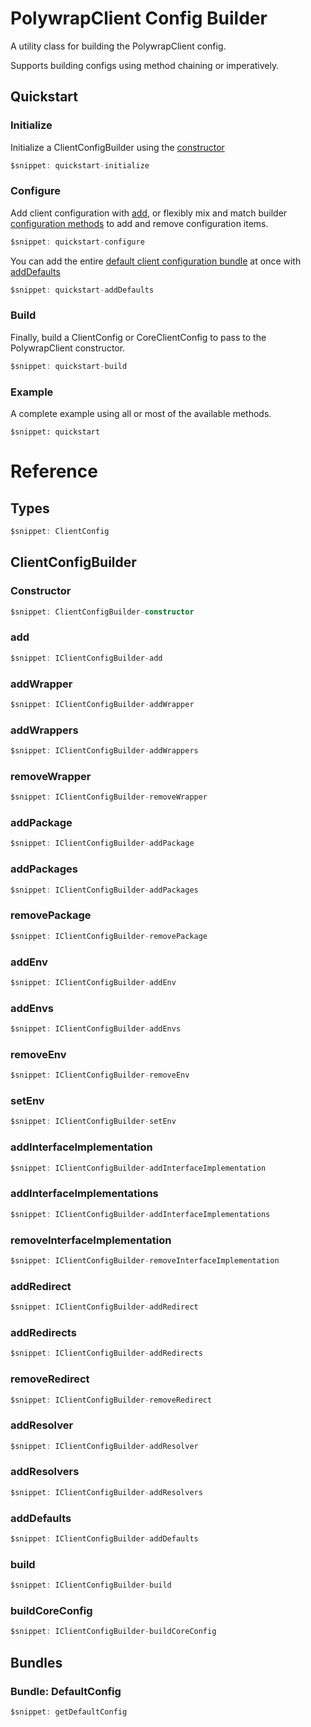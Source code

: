 # PolywrapClient Config Builder

A utility class for building the PolywrapClient config. 

Supports building configs using method chaining or imperatively.

## Quickstart

### Initialize

Initialize a ClientConfigBuilder using the [constructor](#constructor)

```typescript
$snippet: quickstart-initialize
```

### Configure

Add client configuration with [add](#add), or flexibly mix and match builder [configuration methods](#addwrapper) to add and remove configuration items.

```typescript
$snippet: quickstart-configure
```

You can add the entire [default client configuration bundle](#bundle--defaultconfig) at once with [addDefaults](#adddefaults)

```typescript
$snippet: quickstart-addDefaults
```

### Build

Finally, build a ClientConfig or CoreClientConfig to pass to the PolywrapClient constructor.

```typescript
$snippet: quickstart-build
```

### Example

A complete example using all or most of the available methods.

```typescript=
$snippet: quickstart
```

# Reference

## Types

```ts
$snippet: ClientConfig
```

## ClientConfigBuilder

### Constructor
```ts
$snippet: ClientConfigBuilder-constructor
```

### add
```ts
$snippet: IClientConfigBuilder-add
```

### addWrapper
```ts
$snippet: IClientConfigBuilder-addWrapper
```

### addWrappers
```ts
$snippet: IClientConfigBuilder-addWrappers
```

### removeWrapper
```ts
$snippet: IClientConfigBuilder-removeWrapper
```

### addPackage
```ts
$snippet: IClientConfigBuilder-addPackage
```

### addPackages
```ts
$snippet: IClientConfigBuilder-addPackages
```

### removePackage
```ts
$snippet: IClientConfigBuilder-removePackage
```

### addEnv
```ts
$snippet: IClientConfigBuilder-addEnv
```

### addEnvs
```ts
$snippet: IClientConfigBuilder-addEnvs
```

### removeEnv
```ts
$snippet: IClientConfigBuilder-removeEnv
```

### setEnv
```ts
$snippet: IClientConfigBuilder-setEnv
```

### addInterfaceImplementation
```ts
$snippet: IClientConfigBuilder-addInterfaceImplementation
```

### addInterfaceImplementations
```ts
$snippet: IClientConfigBuilder-addInterfaceImplementations
```

### removeInterfaceImplementation
```ts
$snippet: IClientConfigBuilder-removeInterfaceImplementation
```

### addRedirect
```ts
$snippet: IClientConfigBuilder-addRedirect
```

### addRedirects
```ts
$snippet: IClientConfigBuilder-addRedirects
```

### removeRedirect
```ts
$snippet: IClientConfigBuilder-removeRedirect
```

### addResolver
```ts
$snippet: IClientConfigBuilder-addResolver
```

### addResolvers
```ts
$snippet: IClientConfigBuilder-addResolvers
```

### addDefaults
```ts
$snippet: IClientConfigBuilder-addDefaults
```

### build
```ts
$snippet: IClientConfigBuilder-build
```

### buildCoreConfig
```ts
$snippet: IClientConfigBuilder-buildCoreConfig
```

## Bundles

### Bundle: DefaultConfig
```ts
$snippet: getDefaultConfig
```